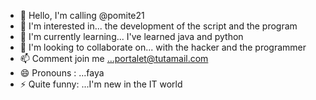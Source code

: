 - 👋 Hello, I'm calling @pomite21
- 👀 I'm interested in... the development of the script and the program
- 🌱 I'm currently learning... I've learned java and python
- 💞️ I'm looking to collaborate on... with the hacker and the programmer
- 📫 Comment join me ...portalet@tutamail.com
- 😄 Pronouns : ...faya
- ⚡ Quite funny: ...I'm new in the IT world

<!---
pomite21/pomite21 is a ✨ special ✨ repository because its `README.md` (this file) appears on your GitHub profile.
You can click the Preview link to take a look at your changes.
--->
